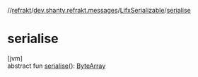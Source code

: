 //[refrakt](../../../index.md)/[dev.shanty.refrakt.messages](../index.md)/[LifxSerializable](index.md)/[serialise](serialise.md)

# serialise

[jvm]\
abstract fun [serialise](serialise.md)(): [ByteArray](https://kotlinlang.org/api/latest/jvm/stdlib/kotlin/-byte-array/index.html)
